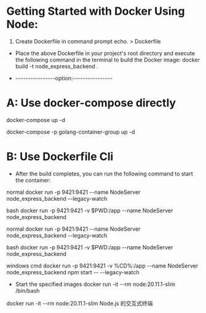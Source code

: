 # Getting Started with Docker Using Node:
1. Create Dockerfile in command prompt
echo. > Dockerfile

- Place the above Dockerfile in your project's root directory and execute the following command in the terminal to build the Docker image:
docker build -t node_express_backend .


- ----------------option:----------------
# A: Use docker-compose directly
docker-compose up -d


docker-compose -p golang-container-group up -d



# B: Use Dockerfile Cli


- After the build completes, you can run the following command to start the container:

normal 
docker run -p 9421:9421 --name NodeServer node_express_backend --legacy-watch

bash 
docker run -p 9421:9421 -v $PWD:/app --name NodeServer node_express_backend 

normal 
docker run -p 9421:9421 --name NodeServer node_express_backend --legacy-watch

bash 
docker run -p 9421:9421 -v $PWD:/app --name NodeServer node_express_backend 

windows cmd 
docker run -p 9421:9421 -v %CD%:/app --name NodeServer node_express_backend npm start -- --legacy-watch


- Start the specified images
docker run -it --rm node:20.11.1-slim /bin/bash

docker run -it --rm node:20.11.1-slim Node.js 的交互式终端


